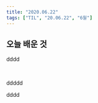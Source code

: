 ```yaml
---
title: "2020.06.22"
tags: ["TIL", "20.06.22", "6월"]
---
```


## 오늘 배운 것

dddd

<br>

ddddd                                  





dddd